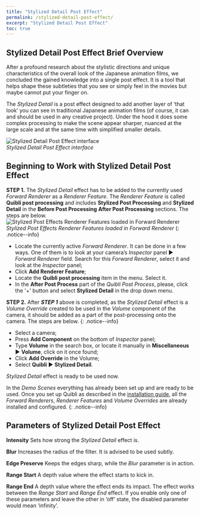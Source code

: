 ```yaml
---
title: "Stylized Detail Post Effect"
permalink: /stylized-detail-post-effect/
excerpt: "Stylized Detail Post Effect"
toc: true
---
```


## Stylized Detail Post Effect Brief Overview
After a profound research about the stylistic directions and unique characteristics of the overall look of the Japanese animation films, we concluded the gained knowledge into a single post effect. It is a tool that helps shape these subtleties that you see or simply feel in the movies but maybe cannot put your finger on.  

The _Stylized Detail_ is a post effect designed to add another layer of ‘that look’ you can see in traditional Japanese animation films (of course, it can and should be used in any creative project). Under the hood it does some complex processing to make the scene appear sharper, nuanced at the large scale and at the same time with simplified smaller details.  

![Stylized Detail Post Effect interface](/quibli-doc/assets/images/manual_images/stylized_detail_post-effect_interface.png)  
*Stylized Detail Post Effect interface*

## Beginning to Work with Stylized Detail Post Effect

**STEP 1.** The _Stylized Detail_ effect has to be added to the currently used _Forward Renderer_ as a _Renderer Feature_. The _Renderer Feature_ is called **Quibli post processing** and includes **Stylized Post Processing** and **Stylized Detail** in the **Before Post Processing** **After Post Processing** sections. The steps are below.  
![Stylized Post Effects Renderer Features loaded in Forward Renderer](/quibli-doc/assets/images/manual_images/quibli_post_processing_renderer_features.png)  
*Stylized Post Effects Renderer Features loaded in Forward Renderer*
{: .notice--info}

  * Locate the currently active _Forward Renderer_. It can be done in a few ways. One of them is to look at your camera’s _Inspector_ panel ▶ _Forward Renderer_ field. Search for this _Forward Renderer_, select it and look at the _Inspector_ panel;  
  * Click **Add Renderer Feature**;  
  * Locate the **Quibli post processing** item in the menu. Select it.  
  * In the **After Post Process** part of the _Quibli Post Process_, please, click the '+' button and select **Stylized Detail** in the drop down menu.  

**STEP 2.** After **_STEP 1_** above is completed, as the _Stylized Detail_ effect is a _Volume Override_ created to be used in the _Volume_ component of the camera, it should be added as a part of the post-processing onto the camera. The steps are below. 
{: .notice--info}

  * Select a camera;  
  * Press **Add Component** on the bottom of _Inspector_ panel;  
  * Type **Volume** in the search box, or locate it manually in **Miscellaneous** ▶ **Volume**, click on it once found;  
  * Click **Add Override** in the Volume;  
  * Select **Quibli** ▶ **Stylized Detail**.

_Stylized Detail_ effect is ready to be used now.  

In the _Demo Scenes_ everything has already been set up and are ready to be used. Once you set up Quibli as described in the [installation guide](../installation), all the _Forward Renderers_, _Renderer Features_ and _Volume Overrides_ are already installed and configured.
{: .notice--info}

## Parameters of Stylized Detail Post Effect

**Intensity** Sets how strong the _Stylized Detail_ effect is.  

**Blur** Increases the radius of the filter. It is advised to be used subtly.  

**Edge Preserve** Keeps the edges sharp, while the _Blur_ parameter is in action.  

**Range Start**  A depth value where the effect starts to kick in.  

**Range End** A depth value where the effect ends its impact. The effect works between the _Range Start_ and _Range End_ effect. If you enable only one of these parameters and leave the other in ‘off’ state, the disabled parameter would mean ‘infinity’.  

